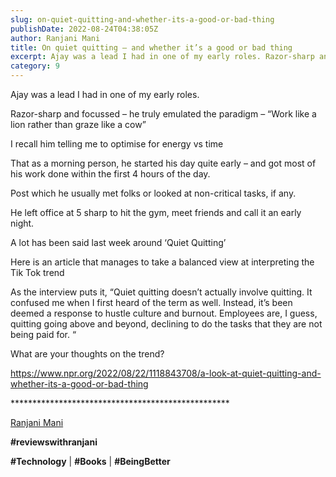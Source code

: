 ```yaml
---
slug: on-quiet-quitting-and-whether-its-a-good-or-bad-thing
publishDate: 2022-08-24T04:38:05Z
author: Ranjani Mani
title: On quiet quitting — and whether it’s a good or bad thing 
excerpt: Ajay was a lead I had in one of my early roles. Razor-sharp and focussed – he truly emulated the paradigm – “Work like a lion rather than graze like a cow” I recall him telling me to optimise for energy vs time That as a morning person, he started his day quite early –  ... 
category: 9
---
```


Ajay was a lead I had in one of my early roles.

Razor-sharp and focussed – he truly emulated the paradigm – “Work like a lion rather than graze like a cow”

I recall him telling me to optimise for energy vs time

That as a morning person, he started his day quite early – and got most of his work done within the first 4 hours of the day.

Post which he usually met folks or looked at non-critical tasks, if any.

He left office at 5 sharp to hit the gym, meet friends and call it an early night.

A lot has been said last week around ‘Quiet Quitting’

Here is an article that manages to take a balanced view at interpreting the Tik Tok trend

As the interview puts it, “Quiet quitting doesn’t actually involve quitting. It confused me when I first heard of the term as well. Instead, it’s been deemed a response to hustle culture and burnout. Employees are, I guess, quitting going above and beyond, declining to do the tasks that they are not being paid for. “

What are your thoughts on the trend?

https://www.npr.org/2022/08/22/1118843708/a-look-at-quiet-quitting-and-whether-its-a-good-or-bad-thing

\*\*\*\*\*\*\*\*\*\*\*\*\*\*\*\*\*\*\*\*\*\*\*\*\*\*\*\*\*\*\*\*\*\*\*\*\*\*\*\*\*\*\*\*\*\*\*\*\*\*

[Ranjani Mani](https://www.linkedin.com/feed/#)

**#reviewswithranjani**

**#Technology** | **#Books** | **#BeingBetter**